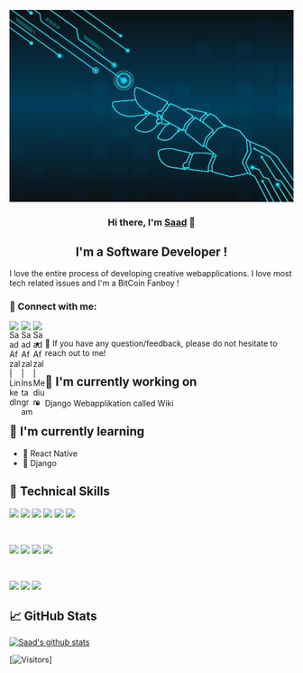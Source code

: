 <p align="center">
  <a href="https://www.yushi.dev/" target="_blank" rel="noreferrer"><img src="/robot-hand-connection-technology-vector.jpg" alt="my banner"></a>
</p>

<h3 align="center">
Hi there, I'm <a href="https://www.linkedin.com/in/saad-afzal-67349031/" target="_blank" rel="noreferrer">Saad</a> 👋
</h3>

<h2 align="center">
I'm a Software Developer !
</h2> 

I love the entire process of developing creative webapplications. I love most tech related issues and I'm a BitCoin Fanboy ! 

### 🤝 Connect with me:

<a href="https://www.linkedin.com/in/saad-afzal-67349031/"><img align="left" src="https://raw.githubusercontent.com/yushi1007/yushi1007/main/images/linkedin.svg" alt="Saad Afzal | LinkedIn" width="21px"/></a>
<a href="https://www.instagram.com/cphwanderer/"><img align="left" src="https://raw.githubusercontent.com/yushi1007/yushi1007/main/images/instagram.svg" alt="Saad Afzal | Instagram" width="21px"/></a>
<a href="https://medium.com/@saad_afzal"><img align="left" src="https://raw.githubusercontent.com/yushi1007/yushi1007/main/images/medium.svg" alt="Saad Afzal | Medium" width="21px"/></a>
</br>
- 💬 If you have any question/feedback, please do not hesitate to reach out to me!

## 🔭 I'm currently working on

- Django Webapplikation called Wiki

## 🌱 I'm currently learning

- 📱 React Native 
- 📱 Django

## 💼 Technical Skills

![](https://img.shields.io/badge/Code-React-informational?style=flat&logo=react&color=61DAFB)
![](https://img.shields.io/badge/Code-JavaScript-informational?style=flat&logo=JavaScript&color=F7DF1E)
![](https://img.shields.io/badge/Code-HTML5-informational?style=flat&logo=HTML5&color=E34F26)
![](https://img.shields.io/badge/Code-PostgreSQL-informational?style=flat&logo=PostgreSQL&color=336791)
![](https://img.shields.io/badge/Code-SQLite-informational?style=flat&logo=SQLite&color=003B57)
![](https://img.shields.io/badge/Code-Python-informational?style=flat&logo=Python&color=003B57)

</br>

![](https://img.shields.io/badge/Style-Bootstrap-informational?style=flat&logo=Bootstrap&color=7952B3)
![](https://img.shields.io/badge/Style-CSS3-informational?style=flat&logo=CSS3&color=1572B6)
![](https://img.shields.io/badge/Style-styled--components-informational?style=flat&logo=styled-components&color=DB7093)
![](https://img.shields.io/badge/Style-Material--UI-informational?style=flat&logo=Material-UI&color=0081CB)


</br>


![](https://img.shields.io/badge/Tools-Heroku-informational?style=flat&logo=Heroku&color=430098)
![](https://img.shields.io/badge/Tools-Git-informational?style=flat&logo=Git&color=F05032)
![](https://img.shields.io/badge/Tools-GitHub-informational?style=flat&logo=GitHub&color=181717)



## 📈 GitHub Stats 

[![Saad's github stats](https://github-readme-stats.vercel.app/api?username=sadodk)](https://github.com/sadodk)

[![Visitors](https://visitor-badge.glitch.me/badge?page_id=sadodk.sadodk)]

